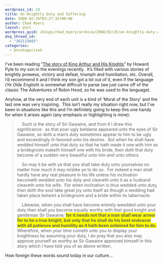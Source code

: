```yaml
---
wordpress_id: 24
title: On Knightly Duty and Suffering
date: 2008-02-26T02:27:32+00:00
author: Chad Myers
layout: post
wordpress_guid: /blogs/chad_myers/archive/2008/02/25/on-knightly-duty-and-suffering.aspx
dsq_thread_id:
  - "262113683"
categories:
  - Uncategorized
---
```

I&#8217;ve been reading &#8220;[The story of King Arthur and His Knights](http://www.amazon.com/Story-Arthur-Knights-Unabridged-Classics/dp/1402725035/ref=sr_11_1?ie=UTF8&qid=1203995551&sr=11-1)&#8221; by Howard Pyle to my son in the evenings recently.&nbsp; It&#8217;s filled with various stories of knightly prowess, victory and defeat, triumph and humiliation, etc. Overall, I&#8217;d recommend it and I think my son got a lot out of it, even if the language (_Ye Olde English_) is somewhat difficult to parse (we just came off of the classic The Adventures of Robin Hood, so he was used to the language).

Anyhow, at the very end of each unit is a kind of &#8216;Moral of the Story&#8217; and the last one was very inspiring.&nbsp; This isn&#8217;t really my situation right now, but I&#8217;ve been in situations like this and I&#8217;m definitely going to keep this one handy for when it arises again (any emphasis or highlighting is mine):

> &nbsp;&nbsp;&nbsp; Such is the story of Sir Gawaine, and from it I draw this significance:&nbsp; as that poor ugly beldame appeared unto the eyes of Sir Gawaine, so doth a man&#8217;s duty sometimes appear to him to be ugly and exceedingly ill-favored unto his desires.&nbsp; But when he shall have wedded himself unto that duty so that he hath made it one with him as a bridegroom maketh himself one with his bride, then doth that duty become of a sudden very beautiful unto him and unto others.
> 
> &nbsp;&nbsp;&nbsp; So may it be with ye that you shall take duty unto yourselves no matter how much it may mislike ye to do so.&nbsp; For indeed a man shall hardly have any real pleasure in his life unless his inclination becometh wedded unto his duty and cleaveth unto it as a husband cleaveth unto his wife.&nbsp; For when inclination is thus wedded unto duty, then doth the soul take great joy unto itself as though a wedding had taken place betwixt a bridegroom and a bride within its tabernacle.
> 
> &nbsp;&nbsp;&nbsp; Likewise, when you shall have become entirely weedded unto your duty then shall you become equally worthy with that good knight and gentleman Sir Gawaine; <span style="font-weight: bold;background-color: yellow">for it needs not that a man shall wear armor for to be a true knight, but only that he shall do his best endeavor with all patience and humility as it hath been ordained for him to do.</span>&nbsp; Wherefore, when your time cometh unto you to display your knightness by assuming your duty, I do pray that you also may approve yourself as worthy as Sir Gawaine approved himself in this story which I have told you of as above written.

How foreign these words sound today in our culture&#8230;